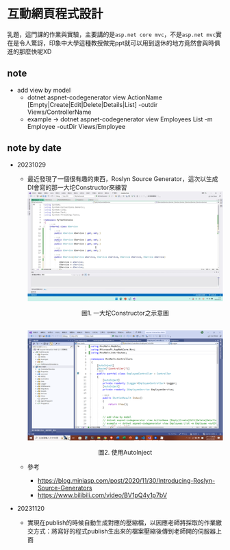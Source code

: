 #  互動網頁程式設計

乳題，這門課的作業與實驗，主要講的是`asp.net core mvc`，不是`asp.net mvc`實在是令人驚訝，印象中大學這種教授做完ppt就可以用到退休的地方竟然會與時俱進的那麼快呢XD

## note
- add view by model
  - dotnet aspnet-codegenerator view ActionName [Empty|Create|Edit|Delete|Details|List] -outdir Views/ControllerName
  - example -> dotnet aspnet-codegenerator view Employees List -m Employee -outDir Views/Employee

## note by date
- 20231029
  - 最近發現了一個很有趣的東西，Roslyn Source Generator，這次以生成DI會寫的那一大坨Constructor來練習
    ![](./BigConstructor.png)
    <center>圖1. 一大坨Constructor之示意圖</center>
  
    <br>
  
    ![](./AfterAutoInject.png)
    <center>圖2. 使用AutoInject</center>

  - 參考
    - https://blog.miniasp.com/post/2020/11/30/Introducing-Roslyn-Source-Generators
    - https://www.bilibili.com/video/BV1pQ4y1p7bV

- 20231120
  - 實現在publish的時候自動生成對應的壓縮檔，以因應老師將採取的作業繳交方式：將寫好的程式publish生出來的檔案壓縮後傳到老師開的伺服器上面
